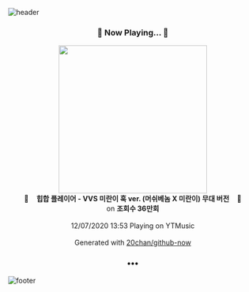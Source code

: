 ![header](https://capsule-render.vercel.app/api?type=wave&height=170&section=header&text=Hi.%20I'm%20SHIFT&fontColor=090707&fontAlignX=45&fontAlignY=65&fontSize=100)

<h3 align="center">🎵 Now Playing... 🎵</h3>
<p align="center">
  <a href="https://music.youtube.com/channel/UCXLNIad1atxD2WGmbM8obNA">
    <img width="300" src="https://i.ytimg.com/vi/a2YIBoOVaR0/sddefault.jpg?sqp=-oaymwEWCJADEOEBIAQqCghqEJQEGHgg6AJIWg&rs">
  </a>
  <br>
  🎵&nbsp&nbsp&nbsp <b>힙합 플레이어 - VVS 미란이 훅 ver. (머쉬베놈 X 미란이) 무대 버전</b> &nbsp&nbsp&nbsp🎵
  <br>
  on <b>조회수 36만회</b>
  
  <br />
  <br />
  12/07/2020 13:53 Playing on YTMusic
  <br />
  <br />
  Generated with <a href="https://github.com/20chan/github-now">20chan/github-now</a>
</p>

<h3 align="center">•••</h3>

![footer](https://capsule-render.vercel.app/api?type=wave&height=150&section=footer)
